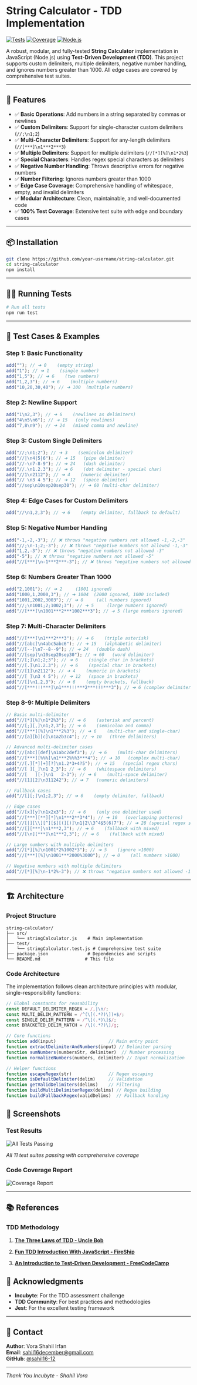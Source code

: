 # String Calculator - TDD Implementation

[![Tests](https://img.shields.io/badge/tests-passing-brightgreen.svg)](https://github.com/your-repo/string-calculator)
[![Coverage](https://img.shields.io/badge/coverage-100%25-brightgreen.svg)](https://github.com/your-repo/string-calculator)
[![Node.js](https://img.shields.io/badge/node.js-14%2B-blue.svg)](https://nodejs.org/)

A robust, modular, and fully-tested **String Calculator** implementation in JavaScript (Node.js) using **Test-Driven Development (TDD)**. This project supports custom delimiters, multiple delimiters, negative number handling, and ignores numbers greater than 1000. All edge cases are covered by comprehensive test suites.

---

## 🚀 Features

- ✅ **Basic Operations**: Add numbers in a string separated by commas or newlines
- ✅ **Custom Delimiters**: Support for single-character custom delimiters (`//;\n1;2`)
- ✅ **Multi-Character Delimiters**: Support for any-length delimiters (`//[***]\n1***2***3`)
- ✅ **Multiple Delimiters**: Support for multiple delimiters (`//[*][%]\n1*2%3`)
- ✅ **Special Characters**: Handles regex special characters as delimiters
- ✅ **Negative Number Handling**: Throws descriptive errors for negative numbers
- ✅ **Number Filtering**: Ignores numbers greater than 1000
- ✅ **Edge Case Coverage**: Comprehensive handling of whitespace, empty, and invalid delimiters
- ✅ **Modular Architecture**: Clean, maintainable, and well-documented code
- ✅ **100% Test Coverage**: Extensive test suite with edge and boundary cases

---

## 📦 Installation

```bash
git clone https://github.com/your-username/string-calculator.git
cd string-calculator
npm install
```

---

## 🏃‍♂️ Running Tests

```bash
# Run all tests
npm run test
```

---

## 🧪 Test Cases & Examples

### Step 1: Basic Functionality

```javascript
add(""); // ➜ 0    (empty string)
add("1"); // ➜ 1    (single number)
add("1,5"); // ➜ 6    (two numbers)
add("1,2,3"); // ➜ 6    (multiple numbers)
add("10,20,30,40"); // ➜ 100  (multiple numbers)
```

### Step 2: Newline Support

```javascript
add("1\n2,3"); // ➜ 6    (newlines as delimiters)
add("4\n5\n6"); // ➜ 15   (only newlines)
add("7,8\n9"); // ➜ 24   (mixed comma and newline)
```

### Step 3: Custom Single Delimiters

```javascript
add("//;\n1;2"); // ➜ 3    (semicolon delimiter)
add("//|\n4|5|6"); // ➜ 15   (pipe delimiter)
add("//-\n7-8-9"); // ➜ 24   (dash delimiter)
add("//.\n1.2.3"); // ➜ 6    (dot delimiter - special char)
add("//1\n2112"); // ➜ 4    (numeric delimiter)
add("// \n3 4 5"); // ➜ 12   (space delimiter)
add("//sep\n10sep20sep30"); // ➜ 60 (multi-char delimiter)
```

### Step 4: Edge Cases for Custom Delimiters

```javascript
add("//\n1,2,3"); // ➜ 6    (empty delimiter, fallback to default)
```

### Step 5: Negative Number Handling

```javascript
add("-1,-2,-3"); // ❌ throws "negative numbers not allowed -1,-2,-3"
add("//;\n-1;2;-3"); // ❌ throws "negative numbers not allowed -1,-3"
add("1,2,-3"); // ❌ throws "negative numbers not allowed -3"
add("-5"); // ❌ throws "negative numbers not allowed -5"
add("//[***]\n-1***2***-3"); // ❌ throws "negative numbers not allowed -1,-3"
```

### Step 6: Numbers Greater Than 1000

```javascript
add("2,1001"); // ➜ 2     (1001 ignored)
add("1000,1,2000,3"); // ➜ 1004  (2000 ignored, 1000 included)
add("1001,2002,3003"); // ➜ 0     (all numbers ignored)
add("//;\n1001;2;1002;3"); // ➜ 5     (large numbers ignored)
add("//[***]\n1001***2***1002***3"); // ➜ 5 (large numbers ignored)
```

### Step 7: Multi-Character Delimiters

```javascript
add("//[***]\n1***2***3"); // ➜ 6    (triple asterisk)
add("//[abc]\n4abc5abc6"); // ➜ 15   (alphabetic delimiter)
add("//[--]\n7--8--9"); // ➜ 24   (double dash)
add("//[sep]\n10sep20sep30"); // ➜ 60   (word delimiter)
add("//[;]\n1;2;3"); // ➜ 6    (single char in brackets)
add("//[.]\n1.2.3"); // ➜ 6    (special char in brackets)
add("//[1]\n2112"); // ➜ 4    (numeric in brackets)
add("//[ ]\n3 4 5"); // ➜ 12   (space in brackets)
add("//[]\n1,2,3"); // ➜ 6    (empty brackets, fallback)
add("//[***!!!***]\n1***!!!***2***!!!***3"); // ➜ 6 (complex delimiter)
```

### Step 8-9: Multiple Delimiters

```javascript
// Basic multi-delimiter
add("//[*][%]\n1*2%3"); // ➜ 6    (asterisk and percent)
add("//[;][,]\n1;2,3"); // ➜ 6    (semicolon and comma)
add("//[***][%]\n1***2%3"); // ➜ 6    (multi-char and single-char)
add("//[a][b][c]\n1a2b3c4"); // ➜ 10   (three delimiters)

// Advanced multi-delimiter cases
add("//[abc][def]\n1abc2def3"); // ➜ 6    (multi-char delimiters)
add("//[***][%%%]\n1***2%%%3***4"); // ➜ 10   (complex multi-char)
add("//[.][*][+][?]\n1.2*3+4?5"); // ➜ 15   (special regex chars)
add("//[ ][_]\n1 2_3"); // ➜ 6    (whitespace delimiters)
add("//[   ][-]\n1   2-3"); // ➜ 6    (multi-space delimiter)
add("//[1][2]\n311242"); // ➜ 7   (numeric delimiters)

// Fallback cases
add("//[][;]\n1;2,3"); // ➜ 6    (empty delimiter, fallback)

// Edge cases
add("//[x][y]\n1x2x3"); // ➜ 6    (only one delimiter used)
add("//[***][**][*]\n1***2**3*4"); // ➜ 10   (overlapping patterns)
add("//[|][\\][^][$][(][)]\n1|2\\3^4$5(6)7"); // ➜ 28 (special regex sequences)
add("//[][***]\n1***2,3"); // ➜ 6    (fallback with mixed)
add("//[\n][***]\n1***2,3"); // ➜ 6    (fallback with mixed)

// Large numbers with multiple delimiters
add("//[*][%]\n1001*2%1002*3"); // ➜ 5    (ignore >1000)
add("//[***][%]\n1001***2000%3000"); // ➜ 0    (all numbers >1000)

// Negative numbers with multiple delimiters
add("//[*][%]\n-1*2%-3"); // ❌ throws "negative numbers not allowed -1,-3"
```

---

## 🏗️ Architecture

### Project Structure

```
string-calculator/
├── src/
│   └── stringCalculator.js    # Main implementation
├── test/
│   └── stringCalculator.test.js # Comprehensive test suite
├── package.json               # Dependencies and scripts
└── README.md                 # This file
```

### Code Architecture

The implementation follows clean architecture principles with modular, single-responsibility functions:

```javascript
// Global constants for reusability
const DEFAULT_DELIMITER_REGEX = /,|\n/;
const MULTI_DELIM_PATTERN = /^(\[(.*?)\])+$/;
const SINGLE_DELIM_PATTERN = /^\[(.*)\]$/;
const BRACKETED_DELIM_MATCH = /\[(.*?)\]/g;

// Core functions
function add(input)                    // Main entry point
function extractDelimiterAndNumbers(input) // Delimiter parsing
function sumNumbers(numbersStr, delimiter)  // Number processing
function normalizeNumbers(numbers, delimiter) // Input normalization

// Helper functions
function escapeRegex(str)              // Regex escaping
function isDefaultDelimiter(delim)     // Validation
function getValidDelimiters(delims)    // Filtering
function buildMultiDelimiterRegex(delims) // Regex building
function buildFallbackRegex(validDelims)  // Fallback handling
```

## 📸 Screenshots

### Test Results

![All Tests Passing](./assets/tests-passing.png)

_All 11 test suites passing with comprehensive coverage_

### Code Coverage Report

![Coverage Report](./assets/test-coverage.png)

---

## 📚 References

### TDD Methodology

1. **[The Three Laws of TDD - Uncle Bob](https://blog.cleancoder.com/uncle-bob/2014/12/17/TheCyclesOfTDD.html)**

2. **[Fun TDD Introduction With JavaScript - FireShip](https://www.youtube.com/watch?v=Jv2uxzhPFl4)**

3. **[An Introduction to Test-Driven Development - FreeCodeCamp](https://www.freecodecamp.org/news/an-introduction-to-test-driven-development-c4de6dce5c/)**

## 🙏 Acknowledgments

- **Incubyte**: For the TDD assessment challenge
- **TDD Community**: For best practices and methodologies
- **Jest**: For the excellent testing framework

---

## 📧 Contact

**Author**: Vora Shahil Irfan  
**Email**: sahil16december@gmail.com  
**GitHub**: [@sahil16-12](https://github.com/sahil16-12)

---

_Thank You Incubyte - Shahil Vora_
